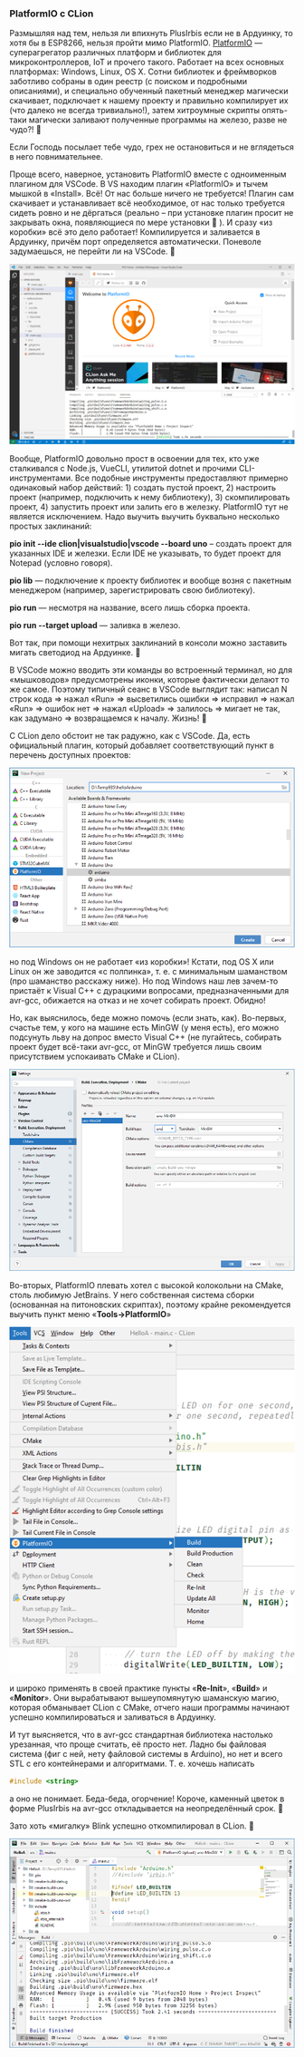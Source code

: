 ### PlatformIO с CLion

Размышляя над тем, нельзя ли впихнуть PlusIrbis если не в Ардуинку, то хотя бы в ESP8266, нельзя пройти мимо PlatformIO. [PlatformIO](https://platformio.org/) — суперагрегатор различных платформ и библиотек для микроконтроллеров, IoT и прочего такого. Работает на всех основных платформах: Windows, Linux, OS X. Сотни библиотек и фреймворков заботливо собраны в один реестр (с поиском и подробными описаниями), и специально обученный пакетный менеджер магически скачивает, подключает к нашему проекту и правильно компилирует их (что далеко не всегда тривиально!), затем хитроумные скрипты опять-таки магически заливают полученные программы на железо, разве не чудо?! 🙂

Если Господь посылает тебе чудо, грех не остановиться и не вглядеться в него повнимательнее.

Проще всего, наверное, установить PlatformIO вместе с одноименным плагином для VSCode. В VS находим плагин «PlatformIO» и тычем мышкой в «Install». Всё! От нас больше ничего не требуется! Плагин сам скачивает и устанавливает всё необходимое, от нас только требуется сидеть ровно и не дёргаться (реально – при установке плагин просит не закрывать окна, появляющиеся по мере установки 🙂 ). И сразу «из коробки» всё это дело работает! Компилируется и заливается в Ардуинку, причём порт определяется автоматически. Поневоле задумаешься, не перейти ли на VSCode. 🙂

![platformio](img/pio-vscode.png)

Вообще, PlatformIO довольно прост в освоении для тех, кто уже сталкивался с Node.js, VueCLI, утилитой dotnet и прочими CLI-инструментами. Все подобные инструменты предоставляют примерно одинаковый набор действий: 1) создать пустой проект, 2) настроить проект (например, подключить к нему библиотеку), 3) скомпилировать проект, 4) запустить проект или залить его в железку. PlatformIO тут не является исключением. Надо выучить выучить буквально несколько простых заклинаний:

**pio init --ide clion|visualstudio|vscode --board uno** – создать проект для указанных IDE и железки. Если IDE не указывать, то будет проект для Notepad (условно говоря).

**pio lib** — подключение к проекту библиотек и вообще возня с пакетным менеджером (например, зарегистрировать свою библиотеку).

**pio run** — несмотря на название, всего лишь сборка проекта.

**pio run --target upload** — заливка в железо.

Вот так, при помощи нехитрых заклинаний в консоли можно заставить мигать светодиод на Ардуинке. 🙂

В VSCode можно вводить эти команды во встроенный терминал, но для «мышководов» предусмотрены иконки, которые фактически делают то же самое. Поэтому типичный сеанс в VSCode выглядит так: написал N строк кода => нажал «Run» => высветились ошибки => исправил => нажал «Run» => ошибок нет => нажал «Upload» => залилось => мигает не так, как задумано => возвращаемся к началу. Жизнь! 🙂

С CLion дело обстоит не так радужно, как с VSCode. Да, есть официальный плагин, который добавляет соответствующий пункт в перечень доступных проектов:

![platformio](img/pio-clion-1.png)

но под Windows он не работает «из коробки»! Кстати, под OS X или Linux он же заводится «с полпинка», т. е. с минимальным шаманством (про шаманство расскажу ниже). Но под Windows наш лев зачем-то пристаёт к Visual C++ с дурацкими вопросами, предназначенными для avr-gcc, обижается на отказ и не хочет собирать проект. Обидно!

Но, как выяснилось, беде можно помочь (если знать, как). Во-первых, счастье тем, у кого на машине есть MinGW (у меня есть), его можно подсунуть льву на допрос вместо Visual C++ (не пугайтесь, собирать проект будет всё-таки avr-gcc, от MinGW требуется лишь своим присутствием успокаивать CMake и CLion).

![platformio](img/pio-clion-2.png)

Во-вторых, PlatformIO плевать хотел с высокой колокольни на CMake, столь любимую JetBrains. У него собственная система сборки (основанная на питоновских скриптах), поэтому крайне рекомендуется выучить пункт меню «**Tools->PlatformIO**»

![platformio](img/pio-clion-3.png)

и широко применять в своей практике пункты «**Re-Init**», «**Build**» и «**Monitor**». Они вырабатывают вышеупомянутую шаманскую магию, которая обманывает CLion с CMake, отчего наши программы начинают успешно компилироваться и заливаться в Ардуинку.

И тут выясняется, что в avr-gcc стандартная библиотека настолько урезанная, что проще считать, её просто нет. Ладно бы файловая система (фиг с ней, нету файловой системы в Arduino), но нет и всего STL с его контейнерами и алгоритмами. Т. е. хочешь написать

```c++
#include <string>
```

а оно не понимает. Беда-беда, огорчение! Короче, каменный цветок в форме PlusIrbis на avr-gcc откладывается на неопределённый срок. 🙁

Зато хоть «мигалку» Blink успешно откомпилировал в CLion. 🙂

![platformio](img/pio-clion-4.png)
